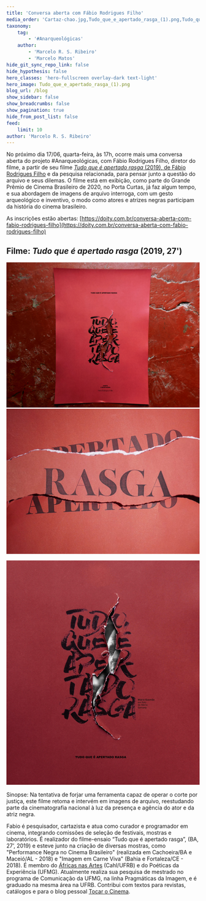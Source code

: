 ```yaml
---
title: 'Conversa aberta com Fábio Rodrigues Filho'
media_order: 'Cartaz-chao.jpg,Tudo_que_e_apertado_rasga_(1).png,Tudo_que_e_apertado_rasga_(1).jpg'
taxonomy:
    tag:
        - '#Anarqueológicas'
    author:
        - 'Marcelo R. S. Ribeiro'
        - 'Marcelo Matos'
hide_git_sync_repo_link: false
hide_hypothesis: false
hero_classes: 'hero-fullscreen overlay-dark text-light'
hero_image: Tudo_que_e_apertado_rasga_(1).png
blog_url: /blog
show_sidebar: false
show_breadcrumbs: false
show_pagination: true
hide_from_post_list: false
feed:
    limit: 10
author: 'Marcelo R. S. Ribeiro'
---
```


No próximo dia 17/06, quarta-feira, às 17h, ocorre mais uma conversa aberta do projeto #Anarqueológicas, com Fábio Rodrigues Filho, diretor do filme, a partir de seu filme [*Tudo que é apertado rasga* (2019), de Fábio Rodrigues Filho](http://portacurtas.org.br/filme/?name=tudo_que_e_apertado_rasga) e da pesquisa relacionada, para pensar junto a questão do arquivo e seus dilemas. O filme está em exibição, como parte do Grande Prêmio de Cinema Brasileiro de 2020, no Porta Curtas, já faz algum tempo, e sua abordagem de imagens de arquivo interroga, com um gesto arqueológico e inventivo, o modo como atores e atrizes negras participam da história do cinema brasileiro.

As inscrições estão abertas: [https://doity.com.br/conversa-aberta-com-fabio-rodrigues-filho](https://doity.com.br/conversa-aberta-com-fabio-rodrigues-filho)

## Filme: *Tudo que é apertado rasga* (2019, 27')

![](Cartaz-chao.jpg?resize=460&classes=left)
![](Tudo_que_e_apertado_rasga_%281%29.png?resize=460&classes=right)

![](Tudo_que_e_apertado_rasga_%281%29.jpg)

Sinopse: Na tentativa de forjar uma ferramenta capaz de operar o corte por justiça, este filme retoma e intervém em imagens de arquivo, reestudando parte da cinematografia nacional à luz da presença e agência do ator e da atriz negra.

Fabio é pesquisador, cartazista e atua como curador e programador em cinema, integrando comissões de seleção de festivais, mostras e laboratórios. É realizador do filme-ensaio “Tudo que é apertado rasga”, (BA, 27’, 2019) e esteve junto na criação de diversas mostras, como "Performance Negra no Cinema Brasileiro" (realizada em Cachoeira/BA e Maceió/AL - 2018) e "Imagem em Carne Viva" (Bahia e Fortaleza/CE - 2018). É membro do [Áfricas nas Artes](http://africanasartes.wordpresss.com) (Cahl/UFRB) e do Poéticas da Experiência (UFMG). Atualmente realiza sua pesquisa de mestrado no programa de Comunicação da UFMG, na linha Pragmáticas da Imagem, e é graduado na mesma área na UFRB. Contribui com textos para revistas, catálogos e para o blog pessoal [Tocar o Cinema](https://tocarocinema.wordpress.com/).